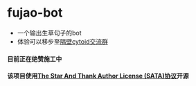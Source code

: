 # fujao-bot
- 一个输出生草句子的bot
- 体验可以移步至[隔壁cytoid交流群](https://jq.qq.com/?_wv=1027&k=5L4IAOw)
#### 目前正在绝赞施工中
#### 该项目使用[The Star And Thank Author License (SATA)协议](https://github.com/zTrix/sata-license)开源